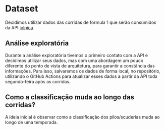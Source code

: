 # Dataset

Decidimos utilizar dados das corridas de formula 1 que serão consumidos da API [jolpica](https://github.com/jolpica/jolpica-f1).

## Análise exploratória

Durante a análise exploratória tivemos o primeiro contato com a API e decidimos utilizar seus dados, mas com uma abordagem um pouco diferente do ponto de vista de arquitetura, para garantir a constância das informações. Para isso, salvaremos os dados de forma local, no repositório, utilizando o GitHub Actions para atualizar esses dados a partir da API toda segunda-feira após as corridas.

## Como a classificação muda ao longo das corridas?

A ideia inicial é observar como a classificação dos pilos/scuderias muda ao longo de uma temporada.

